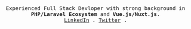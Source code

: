 <p align="center">
  <samp align="center">
    Experienced Full Stack Devloper with strong background in <strong title="PHP/Laravel">PHP/Laravel Ecosystem</strong> and <strong title="Vue.js/Nuxt.js">Vue.js/Nuxt.js</strong>.
    <br/>
    <a href="https://www.linkedin.com/in/issam-elkhadir/">LinkedIn</a> .
    <a href="https://twitter.com/issam_elkhader">Twitter</a> .
  </samp>
</p>
